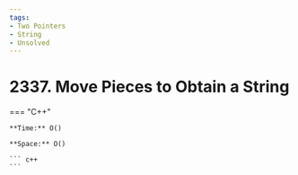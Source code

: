 ```yaml
---
tags:
- Two Pointers
- String
- Unsolved
---
```



# 2337. Move Pieces to Obtain a String

=== "C++"

    **Time:** O()

    **Space:** O()

    ``` c++
    ```